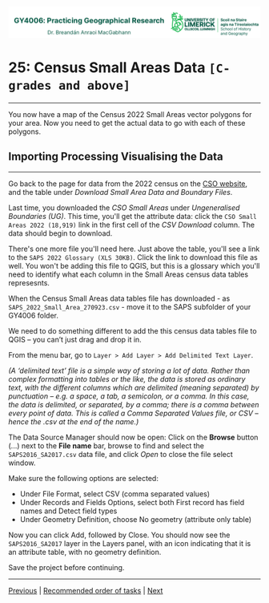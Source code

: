 ![UL Geography logo](../assets/images/GY4006_logo.png)

# 25: Census Small Areas Data ```[C-grades and above]```
___
You now have a map of the Census 2022 Small Areas vector polygons for your area. Now you need to get the actual data to go with each of these polygons.

## Importing Processing Visualising the Data
___
Go back to the page for data from the 2022 census on the [CSO website](https://www.cso.ie/en/census/census2022/census2022smallareapopulationstatistics/), and the table under *Download Small Area Data and Boundary Files*. 

Last time, you downloaded the *CSO Small Areas* under *Ungeneralised Boundaries (UG)*. This time, you'll get the attribute data: click the ```CSO Small Areas 2022 (18,919)``` link in the first cell of the *CSV Download* column. The data should begin to download.

There's one more file you'll need here. Just above the table, you'll see a link to the ```SAPS 2022 Glossary (XLS 30KB)```. Click the link to download this file as well. You won't be adding this file to QGIS, but this is a glossary which you'll need to identify what each column in the Small Areas census data tables represesnts.

When the Census Small Areas data tables file has downloaded - as ```SAPS_2022_Small_Area_270923.csv``` - move it to the SAPS subfolder of your GY4006 folder.

We need to do something different to add the this census data tables file to QGIS – you can’t just drag and drop it in. 

From the menu bar, go to ```Layer > Add Layer > Add Delimited Text Layer```. 

*(A ‘delimited text’ file is a simple way of storing a lot of data. Rather than complex formatting into tables or the like, the data is stored as ordinary text, with the different columns which are delimited (meaning separated) by punctuation – e.g. a space, a tab, a semicolon, or a comma. In this case, the data is delimited, or separated, by a comma; there is a comma between every point of data. This is called a Comma Separated Values file, or CSV – hence the .csv at the end of the name.)*

The Data Source Manager should now be open: Click on the **Browse** button (...) next to the **File name** bar, browse to find and select the ```SAPS2016_SA2017.csv``` data file, and click *Open* to close the file select window. 

Make sure the following options are selected:
- Under File Format, select CSV (comma separated values)
- Under Records and Fields Options, select both First record has field names and Detect field types
- Under Geometry Definition, choose No geometry (attribute only table)
 
Now you can click Add, followed by Close. You should now see the ```SAPS2016_SA2017``` layer in the Layers panel, with an icon indicating that it is an attribute table, with no geometry definition. 


Save the project before continuing.


___
[Previous](./24_clip_census.md) | [Recommended order of tasks](./start.md#recommended-order-of-tasks) | [Next](./26_join_census.md)